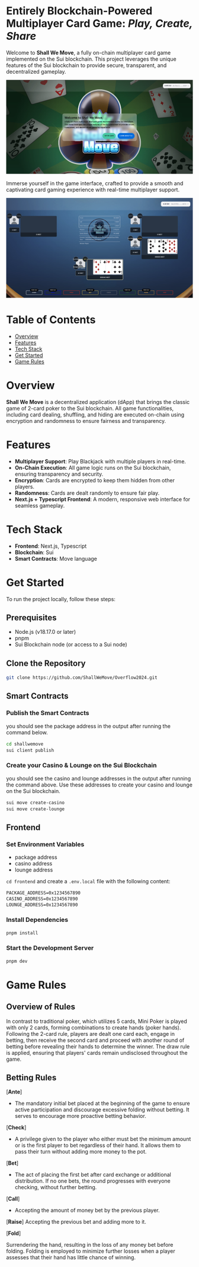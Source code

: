 # Entirely Blockchain-Powered Multiplayer Card Game:  _Play, Create, Share_

Welcome to **Shall We Move**, a fully on-chain multiplayer card game implemented on the Sui blockchain. This project leverages the unique features of the Sui blockchain to provide secure, transparent, and decentralized gameplay.

![Shall We Move Landing Page](images/landing.png)

Immerse yourself in the game interface, crafted to provide a smooth and captivating card gaming experience with real-time multiplayer support.

![Shall We Move Game Page](images/game.png)

# Table of Contents

- [Overview](#overview)
- [Features](#features)
- [Tech Stack](#tech-stack)
- [Get Started](#get-started)
- [Game Rules](#game-rules)

# Overview

**Shall We Move** is a decentralized application (dApp) that brings the classic game of 2-card poker to the Sui blockchain. All game functionalities, including card dealing, shuffling, and hiding are executed on-chain using encryption and randomness to ensure fairness and transparency.

# Features

- **Multiplayer Support**: Play Blackjack with multiple players in real-time.
- **On-Chain Execution**: All game logic runs on the Sui blockchain, ensuring transparency and security.
- **Encryption**: Cards are encrypted to keep them hidden from other players.
- **Randomness**: Cards are dealt randomly to ensure fair play.
- **Next.js + Typescript Frontend**: A modern, responsive web interface for seamless gameplay.

# Tech Stack

- **Frontend**: Next.js, Typescript
- **Blockchain**: Sui
- **Smart Contracts**: Move language

# Get Started

To run the project locally, follow these steps:

## Prerequisites

- Node.js (v18.17.0 or later)
- pnpm
- Sui Blockchain node (or access to a Sui node)

## Clone the Repository

```bash
git clone https://github.com/ShallWeMove/Overflow2024.git
```

## Smart Contracts

### Publish the Smart Contracts

you should see the package address in the output after running the command below.

```bash
cd shallwemove
sui client publish
```

### Create your Casino & Lounge on the Sui Blockchain

you should see the casino and lounge addresses in the output after running the command above. Use these addresses to create your casino and lounge on the Sui blockchain.

```bash
sui move create-casino
sui move create-lounge
```

## Frontend

### Set Environment Variables

- package address
- casino address
- lounge address

`cd frontend` and create a `.env.local` file with the following content:

```
PACKAGE_ADDRESS=0x1234567890
CASINO_ADDRESS=0x1234567890
LOUNGE_ADDRESS=0x1234567890
```

### Install Dependencies

```bash
pnpm install
```

### Start the Development Server

```bash
pnpm dev
```

# Game Rules

## Overview of Rules
In contrast to traditional poker, which utilizes 5 cards, Mini Poker is played with only 2 cards, forming combinations to create hands (poker hands). Following the 2-card rule, players are dealt one card each, engage in betting, then receive the second card and proceed with another round of betting before revealing their hands to determine the winner. The draw rule is applied, ensuring that players' cards remain undisclosed throughout the game.

## Betting Rules
[**Ante**] 
- The mandatory initial bet placed at the beginning of the game to ensure active participation and discourage excessive folding without betting. It serves to encourage more proactive betting behavior.

[**Check**] 
- A privilege given to the player who either must bet the minimum amount or is the first player to bet regardless of their hand. It allows them to pass their turn without adding more money to the pot.

[**Bet**] 
- The act of placing the first bet after card exchange or additional distribution. If no one bets, the round progresses with everyone checking, without further betting.

[**Call**] 
- Accepting the amount of money bet by the previous player.

[**Raise**] 
Accepting the previous bet and adding more to it.

[**Fold**] 

Surrendering the hand, resulting in the loss of any money bet before folding. Folding is employed to minimize further losses when a player assesses that their hand has little chance of winning.
